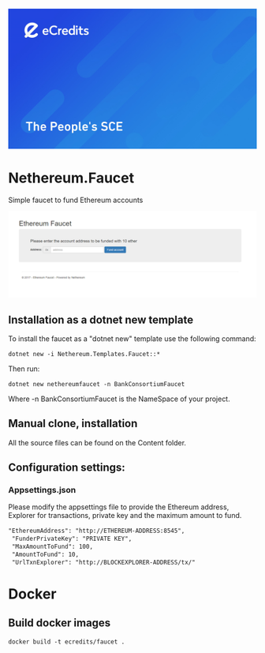 ![eCredits Whitepaper Header](assets/eCredits_Header.jpg)

# Nethereum.Faucet

Simple faucet to fund Ethereum accounts

![Faucet demo](Content/faucet.png "Faucet demo")

## Installation as a dotnet new template
To install the faucet as a "dotnet new" template use the following command:

```
dotnet new -i Nethereum.Templates.Faucet::*
```

Then run:

```
dotnet new nethereumfaucet -n BankConsortiumFaucet
```

Where -n BankConsortiumFaucet is the NameSpace of your project.

## Manual clone, installation
All the source files can be found on the Content folder.

## Configuration settings:
### Appsettings.json

Please modify the appsettings file to provide the Ethereum address, Explorer for transactions, private key and the maximum amount to fund.
```
"EthereumAddress": "http://ETHEREUM-ADDRESS:8545",
 "FunderPrivateKey": "PRIVATE KEY",
 "MaxAmountToFund": 100,
 "AmountToFund": 10,
 "UrlTxnExplorer": "http://BLOCKEXPLORER-ADDRESS/tx/"
```

# Docker

## Build docker images

```
docker build -t ecredits/faucet .
```